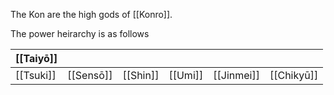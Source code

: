 The Kon are the high gods of [[Konro]].

The power heirarchy is as follows

| [[Taiyō]] |           |         |            |            |            |
| ---------- | --------- | ------- | ---------- | ---------- | ---------- | 
| [[Tsuki]]  | [[Sensō]] | [[Shin]] | [[Umi]] | [[Jinmei]] | [[Chikyū]] |      


